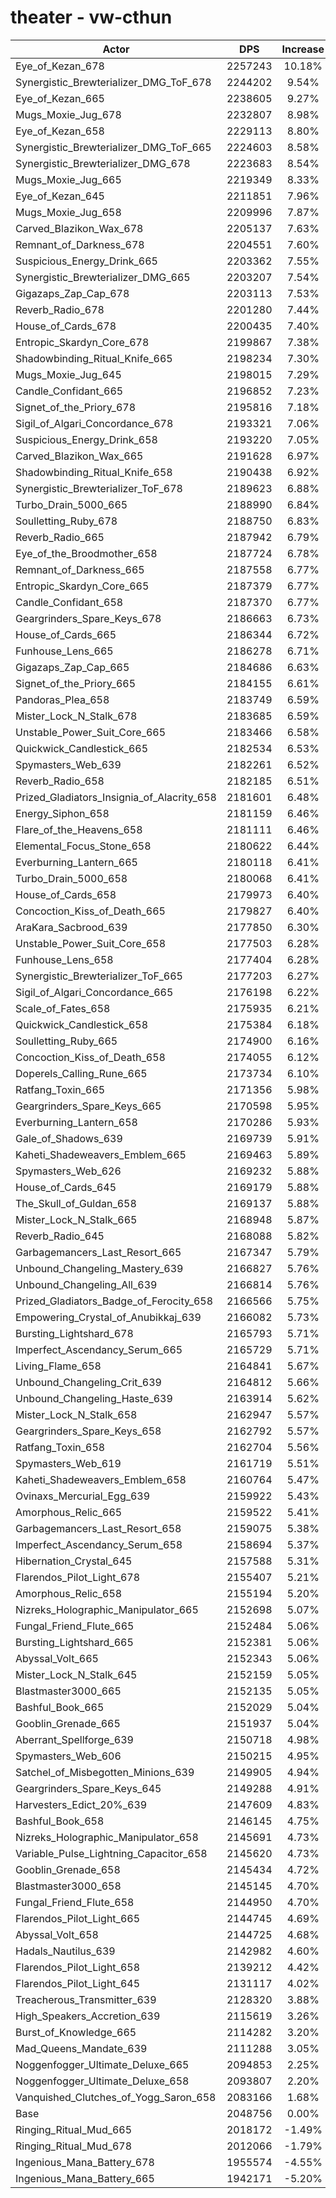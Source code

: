 # theater - vw-cthun
| Actor | DPS | Increase |
|---|:---:|:---:|
|Eye_of_Kezan_678|2257243|10.18%|
|Synergistic_Brewterializer_DMG_ToF_678|2244202|9.54%|
|Eye_of_Kezan_665|2238605|9.27%|
|Mugs_Moxie_Jug_678|2232807|8.98%|
|Eye_of_Kezan_658|2229113|8.80%|
|Synergistic_Brewterializer_DMG_ToF_665|2224603|8.58%|
|Synergistic_Brewterializer_DMG_678|2223683|8.54%|
|Mugs_Moxie_Jug_665|2219349|8.33%|
|Eye_of_Kezan_645|2211851|7.96%|
|Mugs_Moxie_Jug_658|2209996|7.87%|
|Carved_Blazikon_Wax_678|2205137|7.63%|
|Remnant_of_Darkness_678|2204551|7.60%|
|Suspicious_Energy_Drink_665|2203362|7.55%|
|Synergistic_Brewterializer_DMG_665|2203207|7.54%|
|Gigazaps_Zap_Cap_678|2203113|7.53%|
|Reverb_Radio_678|2201280|7.44%|
|House_of_Cards_678|2200435|7.40%|
|Entropic_Skardyn_Core_678|2199867|7.38%|
|Shadowbinding_Ritual_Knife_665|2198234|7.30%|
|Mugs_Moxie_Jug_645|2198015|7.29%|
|Candle_Confidant_665|2196852|7.23%|
|Signet_of_the_Priory_678|2195816|7.18%|
|Sigil_of_Algari_Concordance_678|2193321|7.06%|
|Suspicious_Energy_Drink_658|2193220|7.05%|
|Carved_Blazikon_Wax_665|2191628|6.97%|
|Shadowbinding_Ritual_Knife_658|2190438|6.92%|
|Synergistic_Brewterializer_ToF_678|2189623|6.88%|
|Turbo_Drain_5000_665|2188990|6.84%|
|Soulletting_Ruby_678|2188750|6.83%|
|Reverb_Radio_665|2187942|6.79%|
|Eye_of_the_Broodmother_658|2187724|6.78%|
|Remnant_of_Darkness_665|2187558|6.77%|
|Entropic_Skardyn_Core_665|2187379|6.77%|
|Candle_Confidant_658|2187370|6.77%|
|Geargrinders_Spare_Keys_678|2186663|6.73%|
|House_of_Cards_665|2186344|6.72%|
|Funhouse_Lens_665|2186278|6.71%|
|Gigazaps_Zap_Cap_665|2184686|6.63%|
|Signet_of_the_Priory_665|2184155|6.61%|
|Pandoras_Plea_658|2183749|6.59%|
|Mister_Lock_N_Stalk_678|2183685|6.59%|
|Unstable_Power_Suit_Core_665|2183466|6.58%|
|Quickwick_Candlestick_665|2182534|6.53%|
|Spymasters_Web_639|2182261|6.52%|
|Reverb_Radio_658|2182185|6.51%|
|Prized_Gladiators_Insignia_of_Alacrity_658|2181601|6.48%|
|Energy_Siphon_658|2181159|6.46%|
|Flare_of_the_Heavens_658|2181111|6.46%|
|Elemental_Focus_Stone_658|2180622|6.44%|
|Everburning_Lantern_665|2180118|6.41%|
|Turbo_Drain_5000_658|2180068|6.41%|
|House_of_Cards_658|2179973|6.40%|
|Concoction_Kiss_of_Death_665|2179827|6.40%|
|AraKara_Sacbrood_639|2177850|6.30%|
|Unstable_Power_Suit_Core_658|2177503|6.28%|
|Funhouse_Lens_658|2177404|6.28%|
|Synergistic_Brewterializer_ToF_665|2177203|6.27%|
|Sigil_of_Algari_Concordance_665|2176198|6.22%|
|Scale_of_Fates_658|2175935|6.21%|
|Quickwick_Candlestick_658|2175384|6.18%|
|Soulletting_Ruby_665|2174900|6.16%|
|Concoction_Kiss_of_Death_658|2174055|6.12%|
|Doperels_Calling_Rune_665|2173734|6.10%|
|Ratfang_Toxin_665|2171356|5.98%|
|Geargrinders_Spare_Keys_665|2170598|5.95%|
|Everburning_Lantern_658|2170286|5.93%|
|Gale_of_Shadows_639|2169739|5.91%|
|Kaheti_Shadeweavers_Emblem_665|2169463|5.89%|
|Spymasters_Web_626|2169232|5.88%|
|House_of_Cards_645|2169179|5.88%|
|The_Skull_of_Guldan_658|2169137|5.88%|
|Mister_Lock_N_Stalk_665|2168948|5.87%|
|Reverb_Radio_645|2168088|5.82%|
|Garbagemancers_Last_Resort_665|2167347|5.79%|
|Unbound_Changeling_Mastery_639|2166827|5.76%|
|Unbound_Changeling_All_639|2166814|5.76%|
|Prized_Gladiators_Badge_of_Ferocity_658|2166566|5.75%|
|Empowering_Crystal_of_Anubikkaj_639|2166082|5.73%|
|Bursting_Lightshard_678|2165793|5.71%|
|Imperfect_Ascendancy_Serum_665|2165729|5.71%|
|Living_Flame_658|2164841|5.67%|
|Unbound_Changeling_Crit_639|2164812|5.66%|
|Unbound_Changeling_Haste_639|2163914|5.62%|
|Mister_Lock_N_Stalk_658|2162947|5.57%|
|Geargrinders_Spare_Keys_658|2162792|5.57%|
|Ratfang_Toxin_658|2162704|5.56%|
|Spymasters_Web_619|2161719|5.51%|
|Kaheti_Shadeweavers_Emblem_658|2160764|5.47%|
|Ovinaxs_Mercurial_Egg_639|2159922|5.43%|
|Amorphous_Relic_665|2159522|5.41%|
|Garbagemancers_Last_Resort_658|2159075|5.38%|
|Imperfect_Ascendancy_Serum_658|2158694|5.37%|
|Hibernation_Crystal_645|2157588|5.31%|
|Flarendos_Pilot_Light_678|2155407|5.21%|
|Amorphous_Relic_658|2155194|5.20%|
|Nizreks_Holographic_Manipulator_665|2152698|5.07%|
|Fungal_Friend_Flute_665|2152484|5.06%|
|Bursting_Lightshard_665|2152381|5.06%|
|Abyssal_Volt_665|2152343|5.06%|
|Mister_Lock_N_Stalk_645|2152159|5.05%|
|Blastmaster3000_665|2152135|5.05%|
|Bashful_Book_665|2152029|5.04%|
|Gooblin_Grenade_665|2151937|5.04%|
|Aberrant_Spellforge_639|2150718|4.98%|
|Spymasters_Web_606|2150215|4.95%|
|Satchel_of_Misbegotten_Minions_639|2149905|4.94%|
|Geargrinders_Spare_Keys_645|2149288|4.91%|
|Harvesters_Edict_20%_639|2147609|4.83%|
|Bashful_Book_658|2146145|4.75%|
|Nizreks_Holographic_Manipulator_658|2145691|4.73%|
|Variable_Pulse_Lightning_Capacitor_658|2145620|4.73%|
|Gooblin_Grenade_658|2145434|4.72%|
|Blastmaster3000_658|2145145|4.70%|
|Fungal_Friend_Flute_658|2144950|4.70%|
|Flarendos_Pilot_Light_665|2144745|4.69%|
|Abyssal_Volt_658|2144725|4.68%|
|Hadals_Nautilus_639|2142982|4.60%|
|Flarendos_Pilot_Light_658|2139212|4.42%|
|Flarendos_Pilot_Light_645|2131117|4.02%|
|Treacherous_Transmitter_639|2128320|3.88%|
|High_Speakers_Accretion_639|2115619|3.26%|
|Burst_of_Knowledge_665|2114282|3.20%|
|Mad_Queens_Mandate_639|2111288|3.05%|
|Noggenfogger_Ultimate_Deluxe_665|2094853|2.25%|
|Noggenfogger_Ultimate_Deluxe_658|2093807|2.20%|
|Vanquished_Clutches_of_Yogg_Saron_658|2083166|1.68%|
|Base|2048756|0.00%|
|Ringing_Ritual_Mud_665|2018172|-1.49%|
|Ringing_Ritual_Mud_678|2012066|-1.79%|
|Ingenious_Mana_Battery_678|1955574|-4.55%|
|Ingenious_Mana_Battery_665|1942171|-5.20%|
